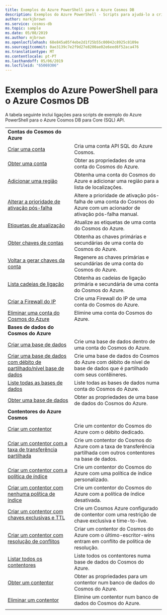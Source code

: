 ```yaml
---
title: Exemplos do Azure PowerShell para o Azure Cosmos DB
description: Exemplos do Azure PowerShell - Scripts para ajudá-lo a criar e gerir contas do Azure Cosmos DB.
author: markjbrown
ms.service: cosmos-db
ms.topic: sample
ms.date: 05/08/2019
ms.author: mjbrown
ms.openlocfilehash: 68e845a05f4ebe2d1f25b55c00042c8925c8109e
ms.sourcegitcommit: 0ae3139c7e2f9d27e8200ae02e6eed6f52aca476
ms.translationtype: MT
ms.contentlocale: pt-PT
ms.lasthandoff: 05/06/2019
ms.locfileid: "65069306"
---
```

# <a name="azure-powershell-samples-for-azure-cosmos-db"></a>Exemplos do Azure PowerShell para o Azure Cosmos DB

A tabela seguinte inclui ligações para scripts de exemplo do Azure PowerShell para o Azure Cosmos DB para Core (SQL) API.

| |  |
|---|---|
|**Contas do Cosmos do Azure**||
|[Criar uma conta](scripts/powershell/sql/ps-account-create.md?toc=%2fpowershell%2fmodule%2ftoc.json)| Cria uma conta API SQL do Azure Cosmos. |
|[Obter uma conta](scripts/powershell/sql/ps-account-get.md?toc=%2fpowershell%2fmodule%2ftoc.json)| Obter as propriedades de uma conta do Cosmos do Azure. |
|[Adicionar uma região](scripts/powershell/sql/ps-account-update.md?toc=%2fpowershell%2fmodule%2ftoc.json)| Obtenha uma conta do Cosmos do Azure e adicionar uma região para a lista de localizações. |
|[Alterar a prioridade de ativação pós-falha](scripts/powershell/sql/ps-account-failover-priority-update.md?toc=%2fpowershell%2fmodule%2ftoc.json)| Altere a prioridade de ativação pós-falha de uma conta do Cosmos do Azure com um acionador de ativação pós-falha manual. |
|[Etiquetas de atualização](scripts/powershell/sql/ps-account-tags-update.md?toc=%2fpowershell%2fmodule%2ftoc.json)| Atualize as etiquetas de uma conta do Cosmos do Azure. |
|[Obter chaves de contas](scripts/powershell/sql/ps-account-key-get.md?toc=%2fpowershell%2fmodule%2ftoc.json)| Obtenha as chaves primárias e secundárias de uma conta do Cosmos do Azure. |
|[Voltar a gerar chaves da conta](scripts/powershell/sql/ps-account-key-regenerate.md?toc=%2fpowershell%2fmodule%2ftoc.json)| Regenere as chaves primárias e secundárias de uma conta do Cosmos do Azure. |
|[Lista cadeias de ligação](scripts/powershell/sql/ps-account-connection-string-get.md?toc=%2fpowershell%2fmodule%2ftoc.json)| Obtenha as cadeias de ligação primária e secundária de uma conta do Cosmos do Azure. |
|[Criar a Firewall do IP](scripts/powershell/sql/ps-account-firewall-create.md?toc=%2fpowershell%2fmodule%2ftoc.json)| Crie uma Firewall do IP de uma conta do Cosmos do Azure. |
|[Eliminar uma conta do Cosmos do Azure](scripts/powershell/sql/ps-account-delete.md?toc=%2fpowershell%2fmodule%2ftoc.json)| Elimine uma conta do Cosmos do Azure. |
|**Bases de dados do Cosmos do Azure**||
| [Criar uma base de dados](scripts/powershell/sql/ps-database-create.md?toc=%2fpowershell%2fmodule%2ftoc.json) | Crie uma base de dados dentro de uma conta do Cosmos do Azure.|
| [Criar uma base de dados com débito de partilhado/nível base de dados](scripts/powershell/sql/ps-database-create-shared.md?toc=%2fpowershell%2fmodule%2ftoc.json) | Crie uma base de dados do Cosmos do Azure com débito de nível de base de dados que é partilhado com seus contêineres.|
| [Liste todas as bases de dados](scripts/powershell/sql/ps-database-list.md?toc=%2fpowershell%2fmodule%2ftoc.json) | Liste todas as bases de dados numa conta do Cosmos do Azure.|
| [Obter uma base de dados](scripts/powershell/sql/ps-database-get.md?toc=%2fpowershell%2fmodule%2ftoc.json) | Obter as propriedades de uma base de dados do Cosmos do Azure.|
|**Contentores do Azure Cosmos**||
| [Criar um contentor](scripts/powershell/sql/ps-container-create.md?toc=%2fpowershell%2fmodule%2ftoc.json) | Crie um contentor do Cosmos do Azure com o débito dedicado.|
| [Criar um contentor com a taxa de transferência partilhada](scripts/powershell/sql/ps-container-create-shared.md?toc=%2fpowershell%2fmodule%2ftoc.json) | Crie um contentor do Cosmos do Azure com a taxa de transferência partilhada com outros contentores na base de dados.|
| [Criar um contentor com a política de índice](scripts/powershell/sql/ps-container-create-index-custom.md?toc=%2fpowershell%2fmodule%2ftoc.json) | Crie um contentor do Cosmos do Azure com uma política de índice personalizado.|
| [Criar um contentor com nenhuma política de índice](scripts/powershell/sql/ps-container-create-index-none.md?toc=%2fpowershell%2fmodule%2ftoc.json) | Crie um contentor do Cosmos do Azure com a política de índice desativada.|
| [Criar um contentor com chaves exclusivas e TTL](scripts/powershell/sql/ps-container-create-unique-key-ttl.md?toc=%2fpowershell%2fmodule%2ftoc.json) | Crie um Cosmos Azure configurado de contentor com uma restrição de chave exclusiva e time-to-live.|
| [Criar um contentor com resolução de conflitos](scripts/powershell/sql/ps-container-create-conflict-policy.md?toc=%2fpowershell%2fmodule%2ftoc.json) | Criar um contentor do Cosmos do Azure com o último-escritor-wins entram em conflito de política de resolução.|
| [Listar todos os contentores](scripts/powershell/sql/ps-container-list.md?toc=%2fpowershell%2fmodule%2ftoc.json) | Liste todos os contentores numa base de dados do Cosmos do Azure.|
| [Obter um contentor](scripts/powershell/sql/ps-container-get.md?toc=%2fpowershell%2fmodule%2ftoc.json) | Obter as propriedades para um contentor num banco de dados do Cosmos do Azure.|
| [Eliminar um contentor](scripts/powershell/sql/ps-container-delete.md?toc=%2fpowershell%2fmodule%2ftoc.json) | Elimine um contentor num banco de dados do Cosmos do Azure.|
|||